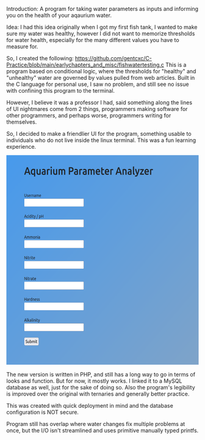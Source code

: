 Introduction:
  A program for taking water parameters as inputs and informing you on the health of your aqaurium water.

Idea:
  I had this idea originally when I got my first fish tank, I wanted to make sure my water was healthy, however I did not want to memorize
  thresholds for water health, especially for the many different values you have to measure for.
  
  So, I created the following: https://github.com/gentcxc/C-Practice/blob/main/earlychapters_and_misc/fishwatertesting.c
  This is a program based on conditional logic, where the thresholds for "healthy" and "unhealthy" water are governed by
  values pulled from web articles. Built in the C language for personal use, I saw no problem, and still see no issue with confining this 
  program to the terminal.
  
  However, I believe it was a professor I had, said something along the lines of UI nightmares come from 2 things, programmers making
  software for other programmers, and perhaps worse, programmers writing for themselves.
  
  So, I decided to make a friendlier UI for the program, something usable to individuals who do not live inside the linux terminal. This was 
  a fun learning experience.
  
  <img src="images/website.png" width ="700" height="550"> 
  
  The new version is written in PHP, and still has a long way to go in terms of looks and function. But for now, it mostly works. I linked it to a 
  MySQL database as well, just for the sake of doing so. Also the program's legibility is improved over the original with ternaries and generally 
  better practice.
  
  This was created with quick deployment in mind and the database configuration is NOT secure.
  
  Program still has overlap where water changes fix multiple problems at once, but the I/O isn't streamlined and uses primitive manually typed
  printfs.
